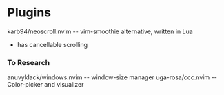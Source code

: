 # Plugins

karb94/neoscroll.nvim -- vim-smoothie alternative, written in Lua
  - has cancellable scrolling

### To Research

anuvyklack/windows.nvim -- window-size manager
uga-rosa/ccc.nvim       -- Color-picker and visualizer 
